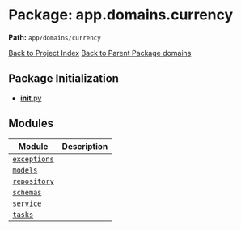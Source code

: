 # Package: app.domains.currency

**Path:** `app/domains/currency`

[Back to Project Index](../../../../index.md)
[Back to Parent Package domains](../index.md)

## Package Initialization
- [__init__.py](init.md)

## Modules

| Module | Description |
| --- | --- |
| [`exceptions`](exceptions.md) |  |
| [`models`](models.md) |  |
| [`repository`](repository.md) |  |
| [`schemas`](schemas.md) |  |
| [`service`](service.md) |  |
| [`tasks`](tasks.md) |  |
